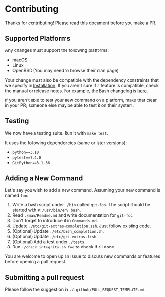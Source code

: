# Contributing

Thanks for contributing! Please read this document before you make a PR.

## Supported Platforms

Any changes must support the following platforms:

- macOS
- Linux
- OpenBSD (You may need to browse their man page)

Your change must also be compatible with the dependency constraints that we specify in [Installation](./Installation.md). If you aren't sure if a feature is compatible, check the manual or release notes. For example, the Bash changelog is [here](https://git.savannah.gnu.org/cgit/bash.git/tree/NEWS?h=devel).

If you aren't able to test your new command on a platform, make that clear in your PR; someone else may be able to test it on their system.

## Testing

We now have a testing suite. Run it with `make test`.

It uses the following dependencies (same or later versions):

- `python==3.10`
- `pytest==7.4.0`
- `GitPython==3.1.36`

## Adding a New Command

Let's say you wish to add a new command. Assuming your new command is named `foo`:

1. Write a bash script under `./bin` called `git-foo`. The script should be started with `#!/usr/bin/env bash`.
2. Read `./man/Readme.md` and write documentation for `git-foo`.
3. Don't forget to introduce it in `Commands.md`.
4. Update `./etc/git-extras-completion.zsh`. Just follow existing code.
5. (Optional) Update `./etc/bash_completion.sh`.
6. (Optional) Update `./etc/git-extras.fish`.
7. (Optional) Add a test under `./tests`.
8. Run `./check_integrity.sh foo` to check if all done.

You are welcome to open up an issue to discuss new commands or features before opening a pull request.

## Submitting a pull request

Please follow the suggestion in `./.github/PULL_REQUEST_TEMPLATE.md`.
